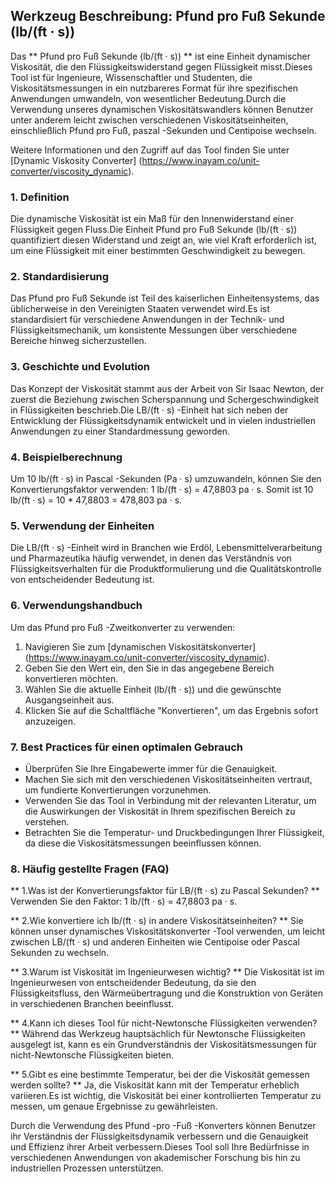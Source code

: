 ## Werkzeug Beschreibung: Pfund pro Fuß Sekunde (lb/(ft · s))

Das ** Pfund pro Fuß Sekunde (lb/(ft · s)) ** ist eine Einheit dynamischer Viskosität, die den Flüssigkeitswiderstand gegen Flüssigkeit misst.Dieses Tool ist für Ingenieure, Wissenschaftler und Studenten, die Viskositätsmessungen in ein nutzbareres Format für ihre spezifischen Anwendungen umwandeln, von wesentlicher Bedeutung.Durch die Verwendung unseres dynamischen Viskositätswandlers können Benutzer unter anderem leicht zwischen verschiedenen Viskositätseinheiten, einschließlich Pfund pro Fuß, paszal -Sekunden und Centipoise wechseln.

Weitere Informationen und den Zugriff auf das Tool finden Sie unter [Dynamic Viskosity Converter] (https://www.inayam.co/unit-converter/viscosity_dynamic).

### 1. Definition
Die dynamische Viskosität ist ein Maß für den Innenwiderstand einer Flüssigkeit gegen Fluss.Die Einheit Pfund pro Fuß Sekunde (lb/(ft · s)) quantifiziert diesen Widerstand und zeigt an, wie viel Kraft erforderlich ist, um eine Flüssigkeit mit einer bestimmten Geschwindigkeit zu bewegen.

### 2. Standardisierung
Das Pfund pro Fuß Sekunde ist Teil des kaiserlichen Einheitensystems, das üblicherweise in den Vereinigten Staaten verwendet wird.Es ist standardisiert für verschiedene Anwendungen in der Technik- und Flüssigkeitsmechanik, um konsistente Messungen über verschiedene Bereiche hinweg sicherzustellen.

### 3. Geschichte und Evolution
Das Konzept der Viskosität stammt aus der Arbeit von Sir Isaac Newton, der zuerst die Beziehung zwischen Scherspannung und Schergeschwindigkeit in Flüssigkeiten beschrieb.Die LB/(ft · s) -Einheit hat sich neben der Entwicklung der Flüssigkeitsdynamik entwickelt und in vielen industriellen Anwendungen zu einer Standardmessung geworden.

### 4. Beispielberechnung
Um 10 lb/(ft · s) in Pascal -Sekunden (Pa · s) umzuwandeln, können Sie den Konvertierungsfaktor verwenden:
1 lb/(ft · s) = 47,8803 pa · s.
Somit ist 10 lb/(ft · s) = 10 * 47,8803 = 478,803 pa · s.

### 5. Verwendung der Einheiten
Die LB/(ft · s) -Einheit wird in Branchen wie Erdöl, Lebensmittelverarbeitung und Pharmazeutika häufig verwendet, in denen das Verständnis von Flüssigkeitsverhalten für die Produktformulierung und die Qualitätskontrolle von entscheidender Bedeutung ist.

### 6. Verwendungshandbuch
Um das Pfund pro Fuß -Zweitkonverter zu verwenden:
1. Navigieren Sie zum [dynamischen Viskositätskonverter] (https://www.inayam.co/unit-converter/viscosity_dynamic).
2. Geben Sie den Wert ein, den Sie in das angegebene Bereich konvertieren möchten.
3. Wählen Sie die aktuelle Einheit (lb/(ft · s)) und die gewünschte Ausgangseinheit aus.
4. Klicken Sie auf die Schaltfläche "Konvertieren", um das Ergebnis sofort anzuzeigen.

### 7. Best Practices für einen optimalen Gebrauch
- Überprüfen Sie Ihre Eingabewerte immer für die Genauigkeit.
- Machen Sie sich mit den verschiedenen Viskositätseinheiten vertraut, um fundierte Konvertierungen vorzunehmen.
- Verwenden Sie das Tool in Verbindung mit der relevanten Literatur, um die Auswirkungen der Viskosität in Ihrem spezifischen Bereich zu verstehen.
- Betrachten Sie die Temperatur- und Druckbedingungen Ihrer Flüssigkeit, da diese die Viskositätsmessungen beeinflussen können.

### 8. Häufig gestellte Fragen (FAQ)

** 1.Was ist der Konvertierungsfaktor für LB/(ft · s) zu Pascal Sekunden? **
Verwenden Sie den Faktor: 1 lb/(ft · s) = 47,8803 pa · s.

** 2.Wie konvertiere ich lb/(ft · s) in andere Viskositätseinheiten? **
Sie können unser dynamisches Viskositätskonverter -Tool verwenden, um leicht zwischen LB/(ft · s) und anderen Einheiten wie Centipoise oder Pascal Sekunden zu wechseln.

** 3.Warum ist Viskosität im Ingenieurwesen wichtig? **
Die Viskosität ist im Ingenieurwesen von entscheidender Bedeutung, da sie den Flüssigkeitsfluss, den Wärmeübertragung und die Konstruktion von Geräten in verschiedenen Branchen beeinflusst.

** 4.Kann ich dieses Tool für nicht-Newtonsche Flüssigkeiten verwenden? **
Während das Werkzeug hauptsächlich für Newtonsche Flüssigkeiten ausgelegt ist, kann es ein Grundverständnis der Viskositätsmessungen für nicht-Newtonsche Flüssigkeiten bieten.

** 5.Gibt es eine bestimmte Temperatur, bei der die Viskosität gemessen werden sollte? **
Ja, die Viskosität kann mit der Temperatur erheblich variieren.Es ist wichtig, die Viskosität bei einer kontrollierten Temperatur zu messen, um genaue Ergebnisse zu gewährleisten.

Durch die Verwendung des Pfund -pro -Fuß -Konverters können Benutzer ihr Verständnis der Flüssigkeitsdynamik verbessern und die Genauigkeit und Effizienz ihrer Arbeit verbessern.Dieses Tool soll Ihre Bedürfnisse in verschiedenen Anwendungen von akademischer Forschung bis hin zu industriellen Prozessen unterstützen.